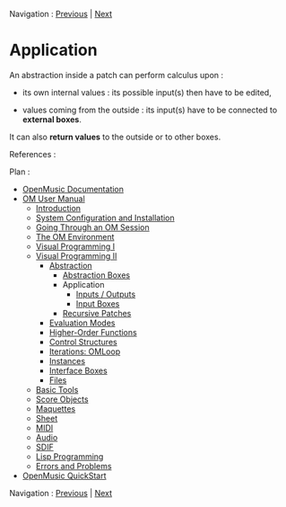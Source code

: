 Navigation : [Previous](AbsConversion "page
précédente\(Conversions\)") | [Next](AbsInOuts "page
suivante\(Inputs / Outputs\)")


# Application

An abstraction inside a patch can perform calculus upon :

  * its own internal values : its possible input(s) then have to be edited,

  * values coming from the outside : its input(s) have to be connected to **external boxes**.

It can also **return values** to the outside or to other boxes.

References :

Plan :

  * [OpenMusic Documentation](OM-Documentation)
  * [OM User Manual](OM-User-Manual)
    * [Introduction](00-Sommaire)
    * [System Configuration and Installation](Installation)
    * [Going Through an OM Session](Goingthrough)
    * [The OM Environment](Environment)
    * [Visual Programming I](BasicVisualProgramming)
    * [Visual Programming II](AdvancedVisualProgramming)
      * [Abstraction](Abstraction)
        * [Abstraction Boxes](AbsBoxes)
        * Application
          * [Inputs / Outputs](AbsInOuts)
          * [Input Boxes](AbsInputBoxes)
        * [Recursive Patches](Recursion)
      * [Evaluation Modes](EvalModes)
      * [Higher-Order Functions](HighOrder)
      * [Control Structures](Control)
      * [Iterations: OMLoop](OMLoop)
      * [Instances](Instances)
      * [Interface Boxes](InterfaceBoxes)
      * [Files](Files)
    * [Basic Tools](BasicObjects)
    * [Score Objects](ScoreObjects)
    * [Maquettes](Maquettes)
    * [Sheet](Sheet)
    * [MIDI](MIDI)
    * [Audio](Audio)
    * [SDIF](SDIF)
    * [Lisp Programming](Lisp)
    * [Errors and Problems](errors)
  * [OpenMusic QuickStart](QuickStart-Chapters)

Navigation : [Previous](AbsConversion "page
précédente\(Conversions\)") | [Next](AbsInOuts "page
suivante\(Inputs / Outputs\)")

